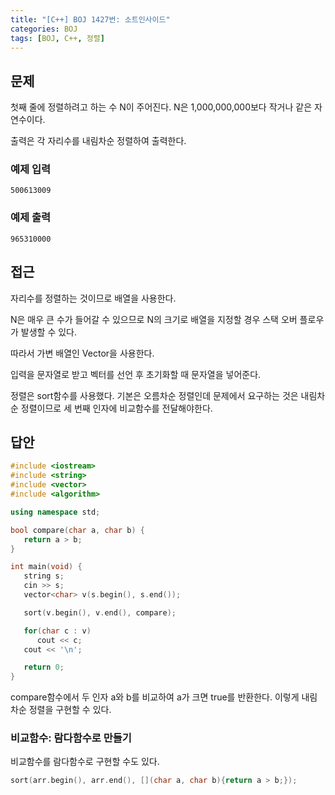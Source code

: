 ```yaml
---
title: "[C++] BOJ 1427번: 소트인사이드"
categories: BOJ
tags: [BOJ, C++, 정렬]
---
```


## 문제

첫째 줄에 정렬하려고 하는 수 N이 주어진다. N은 1,000,000,000보다 작거나 같은 자연수이다.

출력은 각 자리수를 내림차순 정렬하여 출력한다. 

### 예제 입력

```
500613009

```

### 예제 출력

```
965310000
```

## 접근

자리수를 정렬하는 것이므로 배열을 사용한다.

N은 매우 큰 수가 들어갈 수 있으므로 N의 크기로 배열을 지정할 경우 스택 오버 플로우가 발생할 수 있다.

따라서 가변 배열인 Vector을 사용한다.

입력을 문자열로 받고 벡터를 선언 후 초기화할 때 문자열을 넣어준다.

정렬은 sort함수를 사용했다. 기본은 오름차순 정렬인데 문제에서 요구하는 것은 내림차순 정렬이므로 세 번째 인자에 비교함수를 전달해야한다.

## 답안

```cpp
#include <iostream>
#include <string>
#include <vector>
#include <algorithm>

using namespace std;

bool compare(char a, char b) {
   return a > b;
}

int main(void) {
   string s;
   cin >> s;
   vector<char> v(s.begin(), s.end());

   sort(v.begin(), v.end(), compare);

   for(char c : v)
      cout << c;
   cout << '\n';

   return 0;
}
```

compare함수에서 두 인자 a와 b를 비교하여 a가 크면 true를 반환한다. 이렇게 내림차순 정렬을 구현할 수 있다.

### 비교함수: 람다함수로 만들기

비교함수를 람다함수로 구현할 수도 있다.

```cpp
sort(arr.begin(), arr.end(), [](char a, char b){return a > b;});
```